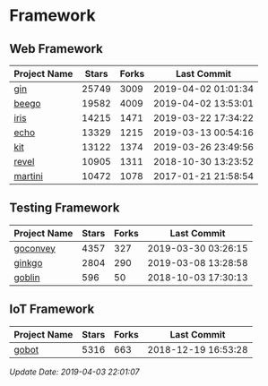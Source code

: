 # Framework

## Web Framework

| Project Name | Stars | Forks | Last Commit |
| ------------ | ----- | ----- | ----------- |
| [gin](https://github.com/gin-gonic/gin) | 25749 | 3009 | 2019-04-02 01:01:34 |
| [beego](https://github.com/astaxie/beego) | 19582 | 4009 | 2019-04-02 13:53:01 |
| [iris](https://github.com/kataras/iris) | 14215 | 1471 | 2019-03-22 17:34:22 |
| [echo](https://github.com/labstack/echo) | 13329 | 1215 | 2019-03-13 00:54:16 |
| [kit](https://github.com/go-kit/kit) | 13122 | 1374 | 2019-03-26 23:49:56 |
| [revel](https://github.com/revel/revel) | 10905 | 1311 | 2018-10-30 13:23:52 |
| [martini](https://github.com/go-martini/martini) | 10472 | 1078 | 2017-01-21 21:58:54 |

## Testing Framework

| Project Name | Stars | Forks | Last Commit |
| ------------ | ----- | ----- | ----------- |
| [goconvey](https://github.com/smartystreets/goconvey) | 4357 | 327 | 2019-03-30 03:26:15 |
| [ginkgo](https://github.com/onsi/ginkgo) | 2804 | 290 | 2019-03-08 13:28:58 |
| [goblin](https://github.com/franela/goblin) | 596 | 50 | 2018-10-03 17:30:13 |

## IoT Framework

| Project Name | Stars | Forks | Last Commit |
| ------------ | ----- | ----- | ----------- |
| [gobot](https://github.com/hybridgroup/gobot) | 5316 | 663 | 2018-12-19 16:53:28 |

*Update Date: 2019-04-03 22:01:07*